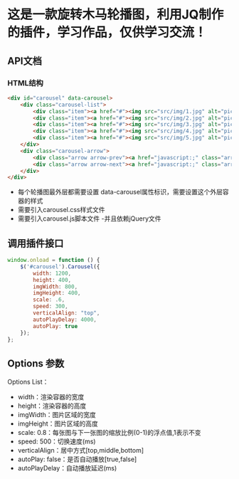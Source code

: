 # 这是一款旋转木马轮播图，利用JQ制作的插件，学习作品，仅供学习交流！

## API文档

### HTML结构

```html
<div id="carousel" data-carousel>
    <div class="carousel-list">
        <div class="item"><a href="#"><img src="src/img/1.jpg" alt="picture1" width="100%"></a></div>
        <div class="item"><a href="#"><img src="src/img/2.jpg" alt="picture2" width="100%"></a></div>
        <div class="item"><a href="#"><img src="src/img/3.jpg" alt="picture3" width="100%"></a></div>
        <div class="item"><a href="#"><img src="src/img/4.jpg" alt="picture4" width="100%"></a></div>
        <div class="item"><a href="#"><img src="src/img/5.jpg" alt="picture5" width="100%"></a></div>
    </div>
    <div class="carousel-arrow">
        <div class="arrow arrow-prev"><a href="javascript:;" class="arrow-btn prev-btn"><</a></div>
        <div class="arrow arrow-next"><a href="javascript:;" class="arrow-btn next-btn">></a></div>
    </div>
</div>
```

- 每个轮播图最外层都需要设置 data-carousel属性标识，需要设置这个外层容器的样式
- 需要引入carousel.css样式文件
- 需要引入carousel.js脚本文件 -并且依赖jQuery文件

## 调用插件接口
```javascript
window.onload = function () {
    $('#carousel').Carousel({
        width: 1200,
        height: 400,
        imgWidth: 800,
        imgHeight: 400,
        scale: .6,
        speed: 300,
        verticalAlign: "top",
        autoPlayDelay: 4000,
        autoPlay: true
    });
};
```

## Options 参数

Options List：

- width：渲染容器的宽度
- height：渲染容器的高度
- imgWidth：图片区域的宽度
- imgHeight：图片区域的高度
- scale: 0.8：每张图与下一张图的缩放比例(0-1)的浮点值,1表示不变
- speed: 500：切换速度(ms)
- verticalAlign：居中方式[top,middle,bottom]
- autoPlay: false：是否自动播放[true,false]
- autoPlayDelay：自动播放延迟(ms)
